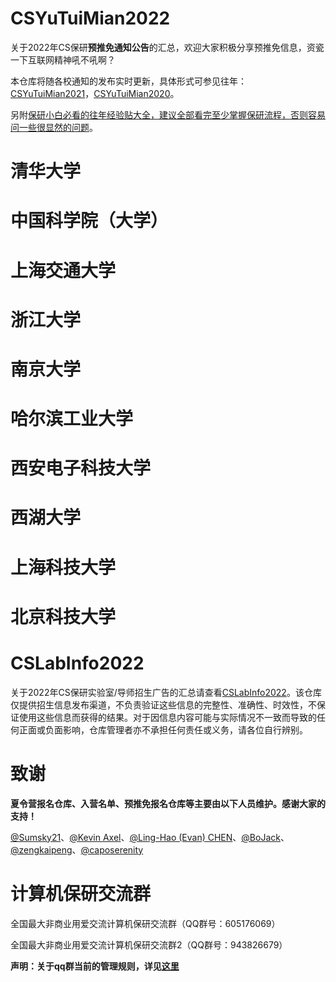 # CSYuTuiMian2022



关于2022年CS保研**预推免通知公告**的汇总，欢迎大家积极分享预推免信息，资瓷一下互联网精神吼不吼啊？  

本仓库将随各校通知的发布实时更新，具体形式可参见往年：[CSYuTuiMian2021](https://github.com/hit-thusz-RookieCJ/CSYuTuiMian2021)，[CSYuTuiMian2020](https://github.com/hcy226/CSYuTuiMian2020)。



另附[保研小白必看的往年经验贴大全，建议全部看完至少掌握保研流程，否则容易问一些很显然的问题](https://github.com/Alpha-Yang/CS-BAOYAN-2022)。



# 清华大学





# 中国科学院（大学）













# 上海交通大学





# 浙江大学









# 南京大学









# 哈尔滨工业大学







# 西安电子科技大学









# 西湖大学





# 上海科技大学





# 北京科技大学



# CSLabInfo2022

关于2022年CS保研实验室/导师招生广告的汇总请查看[CSLabInfo2022](https://github.com/zengkaipeng/CSLabInfo2022)。该仓库仅提供招生信息发布渠道，不负责验证这些信息的完整性、准确性、时效性，不保证使用这些信息而获得的结果。对于因信息内容可能与实际情况不一致而导致的任何正面或负面影响，仓库管理者亦不承担任何责任或义务，请各位自行辨别。



# 致谢



**夏令营报名仓库、入营名单、预推免报名仓库等主要由以下人员维护。感谢大家的支持！**



[@Sumsky21](https://github.com/Sumsky21)、[@Kevin Axel](https://github.com/KveinAxel)、[@Ling-Hao (Evan) CHEN](https://github.com/LinghaoChan)、[@BoJack](https://github.com/ddlBoJack)、[@zengkaipeng](https://github.com/zengkaipeng)、[@caposerenity](https://github.com/caposerenity)





# 计算机保研交流群

全国最大非商业用爱交流计算机保研交流群（QQ群号：605176069）



全国最大非商业用爱交流计算机保研交流群2（QQ群号：943826679）



**声明：关于qq群当前的管理规则，详见[这里](https://github.com/CS-BAOYAN)**


